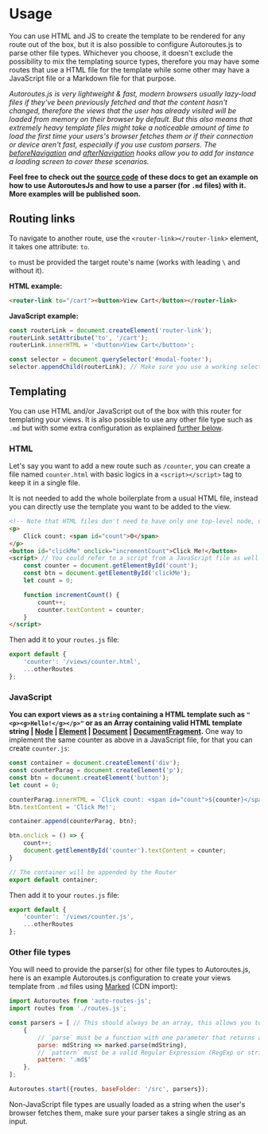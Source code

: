 # Usage
You can use HTML and JS to create the template to be rendered for any route out of the box, but it is also possible to configure Autoroutes.js to parse other file types. Whichever you choose, it doesn't exclude the possibility to mix the templating source types, therefore you may have some routes that use a HTML file for the template while some other may have a JavaScript file or a Markdown file for that purpose.

*Autoroutes.js is very lightweight & fast, modern browsers usually lazy-load files if they've been previously fetched and that the content hasn't changed, therefore the views that the user has already visited will be loaded from memory on their browser by default. But this also means that extremely heavy template files might take a noticeable amount of time to load the first time your users's browser fetches them or if their connection or device aren't fast, especially if you use custom parsers. The [beforeNavigation](#beforenavigation) and [afterNavigation](#afterNavigation) hooks allow you to add for instance a loading screen to cover these scenarios.*

**Feel free to check out the [source code](https://github.com/ka-raph/auto-routes-js-docs) of these docs to get an example on how to use AutoroutesJs and how to use a parser (for `.md` files) with it. More examples will be published soon.**


## Routing links
To navigate to another route, use the `<router-link></router-link>` element, it takes one attribute: `to`.

`to` must be provided the target route's name (works with leading `\` and without it).

**HTML example:**

```html
<router-link to="/cart"><button>View Cart</button></router-link>
```

**JavaScript example:**
```javascript
const routerLink = document.createElement('router-link');
routerLink.setAttribute('to', '/cart');
routerLink.innerHTML = '<button>View Cart</button>';

const selector = document.querySelector('#modal-footer');
selector.appendChild(routerLink); // Make sure you use a working selector
```

## Templating

You can use HTML and/or JavaScript out of the box with this router for templating your views. It is also possible to use any other file type such as `.md` but with some extra configuration as explained [further below](#other-file-types).


### HTML
Let's say you want to add a new route such as `/counter`, you can create a file named `counter.html` with basic logics in a `<script></script>` tag to keep it in a single file.

It is not needed to add the whole boilerplate from a usual HTML file, instead you can directly use the template you want to be added to the view.

```html
<!-- Note that HTML files don't need to have only one top-level node, unlike the JavaScript alternative -->
<p>
    Click count: <span id="count">0</span>
</p>
<button id="clickMe" onclick="incrementCount">Click Me!</button>
<script> // You could refer to a script from a JavaScript file as well for a better separation of concerns
    const counter = document.getElementById('count');
    const btn = document.getElementById('clickMe');
    let count = 0;

    function incrementCount() {
        count++;
        counter.textContent = counter;
    }
</script>
```

Then add it to your `routes.js` file:

```javascript
export default {
    'counter': '/views/counter.html',
    ...otherRoutes
};
```

### JavaScript
**You can export views as a `string` containing a HTML template such as `"<p><g>Hello!</g></p>"` or as an Array containing valid HTML template string | [Node](https://developer.mozilla.org/en-US/docs/Web/API/Node) | [Element](https://developer.mozilla.org/en-US/docs/Web/API/Element) | [Document](https://developer.mozilla.org/en-US/docs/Web/API/Document) | [DocumentFragment](https://developer.mozilla.org/en-US/docs/Web/API/DocumentFragment).**
One way to implement the same counter as above in a JavaScript file, for that you can create `counter.js`:

```javascript
const container = document.createElement('div');
const counterParag = document.createElement('p');
const btn = document.createElement('button');
let count = 0;

counterParag.innerHTML = `Click count: <span id="count">${counter}</span>`;
btn.textContent = 'Click Me!';

container.append(counterParag, btn);

btn.onclick = () => {
    count++;
    document.getElementById('counter').textContent = counter;
}

// The container will be appended by the Router
export default container;
```

Then add it to your `routes.js` file:

```javascript
export default {
    'counter': '/views/counter.js',
    ...otherRoutes
};
```

### Other file types
You will need to provide the parser(s) for other file types to Autoroutes.js, here is an example Autoroutes.js configuration to create your views template from `.md` files using [Marked](https://marked.js.org/) (CDN import):

```javascript
import Autoroutes from 'auto-routes-js';
import routes from './routes.js';

const parsers = [ // This should always be an array, this allows you to use as many file parsers as you want
    {
        // `parse` must be a function with one parameter that returns a valid HTML string | Node | Element | Document | DocumentFragment
        parse: mdString => marked.parse(mdString),
        // `pattern` must be a valid Regular Expression (RegExp or string)
        pattern: '.md$'
    },
];

Autoroutes.start({routes, baseFolder: '/src', parsers});
```

Non-JavaScript file types are usually loaded as a string when the user's browser fetches them, make sure your parser takes a single string as an input.